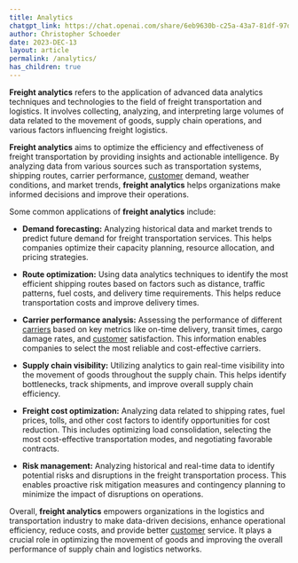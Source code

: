 ```yaml
---
title: Analytics
chatgpt_link: https://chat.openai.com/share/6eb9630b-c25a-43a7-81df-97d1e2c4bd20
author: Christopher Schoeder
date: 2023-DEC-13
layout: article
permalink: /analytics/
has_children: true
---
```


**Freight analytics** refers to the application of advanced data analytics techniques and technologies to the field of freight transportation and logistics. It involves collecting, analyzing, and interpreting large volumes of data related to the movement of goods, supply chain operations, and various factors influencing freight logistics.

**Freight analytics** aims to optimize the efficiency and effectiveness of freight transportation by providing insights and actionable intelligence. By analyzing data from various sources such as transportation systems, shipping routes, carrier performance, <a href="/parties/customers">customer</a> demand, weather conditions, and market trends, **freight analytics** helps organizations make informed decisions and improve their operations.

Some common applications of **freight analytics** include:

- **Demand forecasting:** Analyzing historical data and market trends to predict future demand for freight transportation services. This helps companies optimize their capacity planning, resource allocation, and pricing strategies.

- **Route optimization:** Using data analytics techniques to identify the most efficient shipping routes based on factors such as distance, traffic patterns, fuel costs, and delivery time requirements. This helps reduce transportation costs and improve delivery times.

- **Carrier performance analysis:** Assessing the performance of different <a href="/carriers/">carriers</a> based on key metrics like on-time delivery, transit times, cargo damage rates, and <a href="/parties/customers">customer</a> satisfaction. This information enables companies to select the most reliable and cost-effective carriers.

- **Supply chain visibility:** Utilizing analytics to gain real-time visibility into the movement of goods throughout the supply chain. This helps identify bottlenecks, track shipments, and improve overall supply chain efficiency.

- **Freight cost optimization:** Analyzing data related to shipping rates, fuel prices, tolls, and other cost factors to identify opportunities for cost reduction. This includes optimizing load consolidation, selecting the most cost-effective transportation modes, and negotiating favorable contracts.

- **Risk management:** Analyzing historical and real-time data to identify potential risks and disruptions in the freight transportation process. This enables proactive risk mitigation measures and contingency planning to minimize the impact of disruptions on operations.

Overall, **freight analytics** empowers organizations in the logistics and transportation industry to make data-driven decisions, enhance operational efficiency, reduce costs, and provide better <a href="/parties/customers">customer</a> service. It plays a crucial role in optimizing the movement of goods and improving the overall performance of supply chain and logistics networks.
